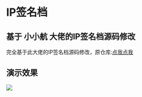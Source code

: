 # IP签名档
<h2>基于 小小航 大佬的IP签名档源码修改</h2>
完全基于此大佬的IP签名档源码修改，原仓库:<a href="//github.com/xhboke/IP">点我点我</a>
<h2>演示效果</h2>
<img src="https://I.huahuo-cn.tk/IP-AGAIN.png"/>
